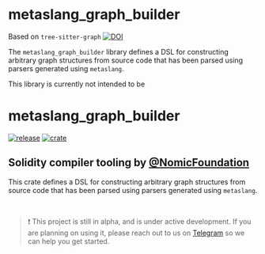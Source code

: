 <!-- markdownlint-disable -->

# metaslang_graph_builder

Based on `tree-sitter-graph` [![DOI](https://zenodo.org/badge/368886913.svg)](https://zenodo.org/badge/latestdoi/368886913)

The `metaslang_graph_builder` library defines a DSL for constructing arbitrary graph
structures from source code that has been parsed using parsers generated using `metaslang`.

This library is currently not intended to be

# metaslang_graph_builder

<!-- _PRODUCT_README_ (keep in sync) -->

[![release](https://img.shields.io/github/v/tag/NomicFoundation/slang?label=GitHub%20Release&logo=github&sort=semver&logoColor=white)](https://github.com/NomicFoundation/slang/releases)
[![crate](https://img.shields.io/crates/v/metaslang_graph_builder?label=Rust%20Crate&logo=rust&logoColor=white)](https://crates.io/crates/metaslang_graph_builder)

## Solidity compiler tooling by [@NomicFoundation](https://github.com/NomicFoundation)

This crate defines a DSL for constructing arbitrary graph
structures from source code that has been parsed using parsers generated using `metaslang`.

<br/>

> ❗ This project is still in alpha, and is under active development.
> If you are planning on using it, please reach out to us on [Telegram](https://t.me/+pxApdT-Ssn5hMTFh) so we can help you get started.
